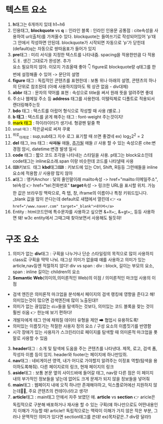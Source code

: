 # 텍스트 요소

1. **h**태그는 6개까지 있데 h1~h6
2. 인용태그, **blockquote** vs **q** :: 인라인 블록 : 인라인 인용문 공통점 : cite속성을 사용하여 url(출처)를 가져올수 있다.
blockquote는 들여쓰기로 작성되어있어 'p'태그 안에서 작성하면 안된데. blockquote가 시작되면 자동으로 'p'가 닫힌데
(default)q는 자동으로 쌍따옴표가 들어가 있지 
3. **pre**태그 : 미리 서식을 지정한 텍스트를 나타내줌. spacing을 적용한만큼 다 적용 도ㅐ. 생긴 그대로가 완성본. 추가 <br>요소 필요하지 않아. 이모지 가죠올때 좋아 👇 figure로 blockquote랑 q태그를 한번에 설정해줄 수 있어 -> 문단의 설명
4. **figure** 태그 : 독립적인 콘텐츠를 표현한데 : 보통 위나 아래의 설명, 콘텐츠의 하나의 단위로 참조된데 (아예 사용하지않아도 뭐 상관 없음 - div대체)
5. **abbr** 태그 : 문자의 약어를 표현 : 속성으로 title을 써서 원래 뜻을 알려주면 좋데
6. 주소나 웹메일 주소 등 **address** 태그를 사용한데. 이텔릭체로 디폴트로 적용되서 랜더링해주는듯
7. **bdo** 태그 : 택스트를 아랍어 형식으로 작성할 때 사용 (별로..)
8. <b>b 태그</b> : 택스트를 굵게 해주는 태그 : font-weight 주는것이지!
9. <mark>mark 태그</mark> : 하이라이터가 생기네. 형광펜 밑줄 쫙
10. <small>small 태그</small> : 작은글씨로 써져 쿠쿸
11. <sup>위로</sup><sub>아래로</sub> : sup,sub태그 지수 로그 표기할 때 쓰면 좋겠네 ex) log<sub>2</sub>2<sup>2</sup> = 2
12. **del** 태그, ins 태그 : <del>삭제될</del> 애들, <ins>추가될</ins> 애들 // 사용 할 수 있는 속성으론 cite:변경점 암시, datetime:변경 발생 일시
13. **code** 태그 : 짧으 코드 조각을 나타내는 스타일을 사용. p태그는 block요소인데 code태그는 inline요소래.span 이랑 비슷한데 코드를 나타낼때 사용
14. ⌨<kbd>키보드 태그</kbd> **kbd**태그⌨ : 키보드에 있는 Ctrl, Shift, R등등 그런애들을 inline요소에 적용함 // 사용량 많지 않아
15. **a**태그 : 앵커Anchor : 닻의 줄인말이래 mailto속성 -> href="mailto:이메일주소", tel속성 👉 href="tel:전화번호"
**target**속성 -> 링크한 URL을 표시할 위치. 가능한 값은 브라우징 맥락으로, 즉 탭, 창, iframe의 이름이나 특정 키워드입니다. _blank 값을 많이 쓴다는데 default로 새탭에서 열린데 👉 ```<a href="/www.naver.com" target="_blank">네이버</a>```
16. Entity : html코드안에 특수문자를 사용하고 싶으면 &+lt+;, &+gt+;, 등등 사용하면 돼! w3c entity에서 그때그때 찾아보면서 사용해도 될듯햐!

# 구조 요소

1. 의미가 없는 **div**태그 : 구획을 나누거나 단순 스타일링의 목적으로 많이 사용하지 class로 구획을 딱딱 나눠. 태그상 의미가 없을떄 얘를 사용하고 의미가 있는 article,nav등엔 적절하지 않다! div vs span : div : block, 길이는 부모의 요소, span : inline 길이는 children의 요소
2. **Semantic Web**(의미의,의미론적인 Web)의 이점 / 의미론적인 마크업 사용의 이점
 - 검색 엔진은 의미론적 마크업을 분석해서 페이지의 검색 랭킹에 영향을 준다고 해! 의미있는것이 많으면 검색엔진에 많이 노출된대!!
 - 의미가 없는 끊임없는 <code>div</code>들을 탐색하는 것보다, 의미있는 코드 블록을 찾는 것이 훨씬 쉬움 👉 한눈에 보기 편하다!
 - 개발자에게 태그 안에 채워질 데이터 유형을 제안 ➡ 협업시 유용하도록!
 - 의미있는 이름짓기는 적절한 사용자 정의 요소 / 구성 요소의 이름짓기를 반영함
 - 시각 장애가 있는 사용자가 스크린리더로 페이지를 탐색할 때 의미론적 마크업을 푯말로 사용할 수 있음
3. **header**태그 : 소개 및 탐색에 도움을 주는 콘텐츠를 나타낸대. 제목, 로고, 검색 폼, 작성자 이름 등이 있지. header와 footer는 페이지에 하나만있쥐.
4. **nav**태그 : 네비게이션 영역, 내가 어디로 가야할지 알려주는 이정표 역할(탐색을 용이하도록해줘). 다른 페이지로의 링크, 현재 페이지의 링크
5. **aside**태그 : 보통 본문 옆의 사이드바에 들어갈 태그, nav랑 다른 점은 이 페이지 내의 부가적인 정보들을 넣는데 없어도 크게 문제가 되지 않을 정보들을 넣어줘
6. **main**태그 : 웹페이지 내에 오직 하나만 존재해야하고, 익스플로어에선 지원하지 않는데🤦‍♂️, 주요 콘텐츠의 컨테이너라고 생각!
7. **article**태그 : main태그 안에서 자주 보였던 애. **article** vs **section** 👉 aricle은 독립적으로 구분해 배포하거나 재사용 할 수 있는 구획(얘 하나만으로도 어떤내용인지 이해가 가능할 때! article!! 독립적으로는 맥락이 이해가 가지 않은 작은 부분, 그러나 문맥적인 의미가 있다면 section태그를 쓴데! ex)목차같은..? div랑 달라!)